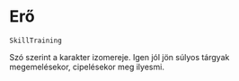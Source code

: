 # Erő

`SkillTraining`

Szó szerint a karakter izomereje. Igen jól jön súlyos tárgyak megemelésekor, cipelésekor meg ilyesmi.
